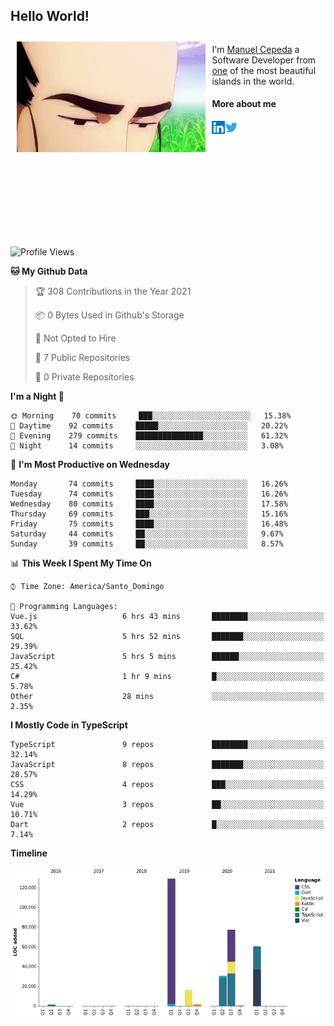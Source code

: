 <h2> Hello World!</h2>

<div style="display:inline-block">
  <img alt="Ah, I see you're a man of culture as well" align="left" width="60%" style="margin: 10px" src="https://raw.githubusercontent.com/mecm1993/mecm1993/master/assets/background.gif">

  I'm [Manuel Cepeda](https://manuelcepeda.dev) a Software Developer from [one](https://en.wikipedia.org/wiki/Dominican_Republic) of the most beautiful islands in the world.

  #### More about me

  <a href="https://www.linkedin.com/in/manuel-cepeda-0336a999/">
    <img align="left" alt="Manuel Cepeda | LinkedIn" width="21px" src="https://raw.githubusercontent.com/mecm1993/mecm1993/master/assets/linkedin.svg" />
  </a>
  <a href="https://twitter.com/mecm1993">
    <img align="left" alt="Manuel Cepeda | Twitter" width="21px" src="https://raw.githubusercontent.com/mecm1993/mecm1993/master/assets/twitter.svg" />
  </a>
  <br />
  <br />
  <br />
  <br />
  <br />
  <br />
  <br />
  <br />
  <br />
  <br />
  <br />
</div>

<!--START_SECTION:waka-->
![Profile Views](http://img.shields.io/badge/Profile%20Views-0-blue)

**🐱 My Github Data** 

> 🏆 308 Contributions in the Year 2021
 > 
> 📦 0 Bytes Used in Github's Storage 
 > 
> 🚫 Not Opted to Hire
 > 
> 📜 7 Public Repositories 
 > 
> 🔑 0 Private Repositories  
 > 
**I'm a Night 🦉** 

```text
🌞 Morning    70 commits     ███░░░░░░░░░░░░░░░░░░░░░░   15.38% 
🌆 Daytime    92 commits     █████░░░░░░░░░░░░░░░░░░░░   20.22% 
🌃 Evening    279 commits    ███████████████░░░░░░░░░░   61.32% 
🌙 Night      14 commits     ░░░░░░░░░░░░░░░░░░░░░░░░░   3.08%

```
📅 **I'm Most Productive on Wednesday** 

```text
Monday       74 commits     ████░░░░░░░░░░░░░░░░░░░░░   16.26% 
Tuesday      74 commits     ████░░░░░░░░░░░░░░░░░░░░░   16.26% 
Wednesday    80 commits     ████░░░░░░░░░░░░░░░░░░░░░   17.58% 
Thursday     69 commits     ███░░░░░░░░░░░░░░░░░░░░░░   15.16% 
Friday       75 commits     ████░░░░░░░░░░░░░░░░░░░░░   16.48% 
Saturday     44 commits     ██░░░░░░░░░░░░░░░░░░░░░░░   9.67% 
Sunday       39 commits     ██░░░░░░░░░░░░░░░░░░░░░░░   8.57%

```


📊 **This Week I Spent My Time On** 

```text
⌚︎ Time Zone: America/Santo_Domingo

💬 Programming Languages: 
Vue.js                   6 hrs 43 mins       ████████░░░░░░░░░░░░░░░░░   33.62% 
SQL                      5 hrs 52 mins       ███████░░░░░░░░░░░░░░░░░░   29.39% 
JavaScript               5 hrs 5 mins        ██████░░░░░░░░░░░░░░░░░░░   25.42% 
C#                       1 hr 9 mins         █░░░░░░░░░░░░░░░░░░░░░░░░   5.78% 
Other                    28 mins             ░░░░░░░░░░░░░░░░░░░░░░░░░   2.35%

```

**I Mostly Code in TypeScript** 

```text
TypeScript               9 repos             ████████░░░░░░░░░░░░░░░░░   32.14% 
JavaScript               8 repos             ███████░░░░░░░░░░░░░░░░░░   28.57% 
CSS                      4 repos             ███░░░░░░░░░░░░░░░░░░░░░░   14.29% 
Vue                      3 repos             ██░░░░░░░░░░░░░░░░░░░░░░░   10.71% 
Dart                     2 repos             █░░░░░░░░░░░░░░░░░░░░░░░░   7.14%

```


**Timeline**

![Chart not found](https://raw.githubusercontent.com/mecm1993/mecm1993/master/charts/bar_graph.png) 


<!--END_SECTION:waka-->